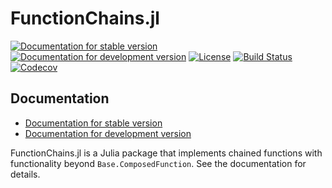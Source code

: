 # FunctionChains.jl

[![Documentation for stable version](https://img.shields.io/badge/docs-stable-blue.svg)](https://oschulz.github.io/FunctionChains.jl/stable)
[![Documentation for development version](https://img.shields.io/badge/docs-dev-blue.svg)](https://oschulz.github.io/FunctionChains.jl/dev)
[![License](http://img.shields.io/badge/license-MIT-brightgreen.svg?style=flat)](LICENSE.md)
[![Build Status](https://github.com/oschulz/FunctionChains.jl/workflows/CI/badge.svg?branch=main)](https://github.com/oschulz/FunctionChains.jl/actions?query=workflow%3ACI)
[![Codecov](https://codecov.io/gh/oschulz/FunctionChains.jl/branch/main/graph/badge.svg)](https://codecov.io/gh/oschulz/FunctionChains.jl)


## Documentation

* [Documentation for stable version](https://oschulz.github.io/FunctionChains.jl/stable)
* [Documentation for development version](https://oschulz.github.io/FunctionChains.jl/dev)

FunctionChains.jl is a Julia package that implements chained functions with
functionality beyond `Base.ComposedFunction`. See the documentation for
details.
